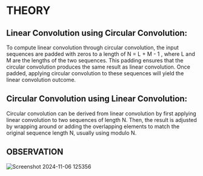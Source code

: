 # THEORY

 ## Linear Convolution using Circular Convolution: 
 
To compute linear convolution through circular convolution, the input sequences are padded 
with zeros to a length of  N = L + M - 1 , where  L and M are the lengths of the two 
sequences. This padding ensures that the circular convolution produces the same result as 
linear convolution. Once padded, applying circular convolution to these sequences will yield 
the linear convolution outcome. 

## Circular Convolution using Linear Convolution: 

Circular convolution can be derived from linear convolution by first applying linear 
convolution to two sequences of length  N. Then, the result is adjusted by wrapping around or 
adding the overlapping elements to match the original sequence length N, usually using 
modulo N.

## OBSERVATION

![Screenshot 2024-11-06 125356](https://github.com/user-attachments/assets/91e510e9-f719-4d0a-83ea-8c2d4d57d7fc)
